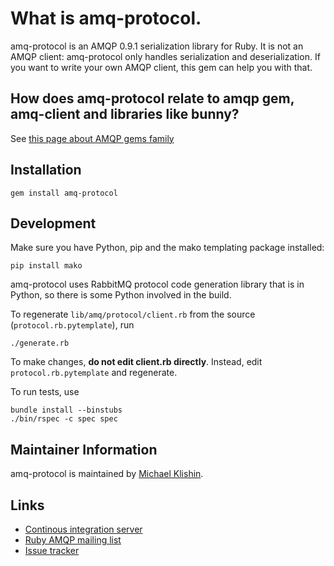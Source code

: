 # What is amq-protocol.

amq-protocol is an AMQP 0.9.1 serialization library for Ruby. It is not an
AMQP client: amq-protocol only handles serialization and deserialization.
If you want to write your own AMQP client, this gem can help you with that.

## How does amq-protocol relate to amqp gem, amq-client and libraries like bunny?

See [this page about AMQP gems family](https://github.com/ruby-amqp/amq-client/blob/master/README.textile)


## Installation

    gem install amq-protocol


## Development

Make sure you have Python, pip and the mako templating package installed:

    pip install mako

amq-protocol uses RabbitMQ protocol code generation library that is in Python, so there is some
Python involved in the build.

To regenerate `lib/amq/protocol/client.rb` from the source (`protocol.rb.pytemplate`), run

    ./generate.rb

To make changes, **do not edit client.rb directly**. Instead, edit `protocol.rb.pytemplate` and regenerate.

To run tests, use

    bundle install --binstubs
    ./bin/rspec -c spec spec


## Maintainer Information

amq-protocol is maintained by [Michael Klishin](https://github.com/michaelklishin).


## Links

 * [Continous integration server](http://travis-ci.org/#!/ruby-amqp/amq-protocol)
 * [Ruby AMQP mailing list](http://groups.google.com/group/ruby-amqp)
 * [Issue tracker](http://github.com/ruby-amqp/amq-protocol/issues)
